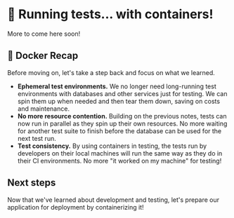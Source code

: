 # 🧩 Running tests... with containers!

More to come here soon!

## 🐳 Docker Recap

Before moving on, let's take a step back and focus on what we learned.

- **Ephemeral test environments.** We no longer need long-running test environments with databases and other services just for testing. We can spin them up when needed and then tear them down, saving on costs and maintenance.
- **No more resource contention.** Building on the previous notes, tests can now run in parallel as they spin up their own resources. No more waiting for another test suite to finish before the database can be used for the next test run.
- **Test consistency.** By using containers in testing, the tests run by developers on their local machines will run the same way as they do in their CI environments. No more "it worked on my machine" for testing!

## Next steps

Now that we've learned about development and testing, let's prepare our application for deployment by containerizing it!
